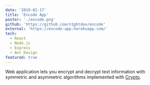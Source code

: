 ```yaml
---
date: '2019-01-17'
title: 'Encode App'
poster: './encode.png'
github: 'https://github.com/n1ghtdev/encode'
external: 'https://encode-app.herokuapp.com/'
tech:
  - React
  - Node.js
  - Express
  - Ant Design
featured: true
---
```


Web application lets you encrypt and decrypt text information with symmetric and
asymmetric algorithms implemented with
[Crypto](https://nodejs.org/api/crypto.html).
